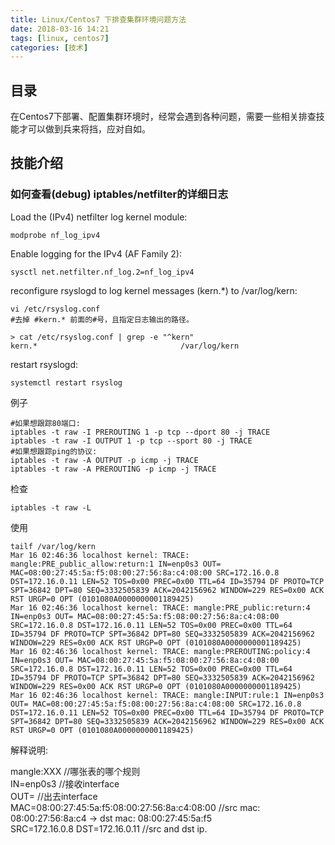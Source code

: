 ```yaml
---
title: Linux/Centos7 下排查集群环境问题方法  
date: 2018-03-16 14:21  
tags: [linux, centos7]  
categories: [技术]  
---
```


## 目录
在Centos7下部署、配置集群环境时，经常会遇到各种问题，需要一些相关排查技能才可以做到兵来将挡，应对自如。

## 技能介绍

### 如何查看(debug) iptables/netfilter的详细日志

Load the (IPv4) netfilter log kernel module:

	modprobe nf_log_ipv4
	
Enable logging for the IPv4 (AF Family 2):
	
	sysctl net.netfilter.nf_log.2=nf_log_ipv4
	
reconfigure rsyslogd to log kernel messages (kern.*) to /var/log/kern:

	vi /etc/rsyslog.conf
	#去掉 #kern.* 前面的#号，且指定日志输出的路径。

	> cat /etc/rsyslog.conf | grep -e "^kern"
	kern.*                                /var/log/kern

restart rsyslogd:

	systemctl restart rsyslog

例子	

	#如果想跟踪80端口:
	iptables -t raw -I PREROUTING 1 -p tcp --dport 80 -j TRACE
	iptables -t raw -I OUTPUT 1 -p tcp --sport 80 -j TRACE
	#如果想跟踪ping的协议:
	iptables -t raw -A OUTPUT -p icmp -j TRACE
	iptables -t raw -A PREROUTING -p icmp -j TRACE

检查

	iptables -t raw -L

使用

	tailf /var/log/kern
	Mar 16 02:46:36 localhost kernel: TRACE: mangle:PRE_public_allow:return:1 IN=enp0s3 OUT= MAC=08:00:27:45:5a:f5:08:00:27:56:8a:c4:08:00 SRC=172.16.0.8 DST=172.16.0.11 LEN=52 TOS=0x00 PREC=0x00 TTL=64 ID=35794 DF PROTO=TCP SPT=36842 DPT=80 SEQ=3332505839 ACK=2042156962 WINDOW=229 RES=0x00 ACK RST URGP=0 OPT (0101080A0000000001189425)
	Mar 16 02:46:36 localhost kernel: TRACE: mangle:PRE_public:return:4 IN=enp0s3 OUT= MAC=08:00:27:45:5a:f5:08:00:27:56:8a:c4:08:00 SRC=172.16.0.8 DST=172.16.0.11 LEN=52 TOS=0x00 PREC=0x00 TTL=64 ID=35794 DF PROTO=TCP SPT=36842 DPT=80 SEQ=3332505839 ACK=2042156962 WINDOW=229 RES=0x00 ACK RST URGP=0 OPT (0101080A0000000001189425)
	Mar 16 02:46:36 localhost kernel: TRACE: mangle:PREROUTING:policy:4 IN=enp0s3 OUT= MAC=08:00:27:45:5a:f5:08:00:27:56:8a:c4:08:00 SRC=172.16.0.8 DST=172.16.0.11 LEN=52 TOS=0x00 PREC=0x00 TTL=64 ID=35794 DF PROTO=TCP SPT=36842 DPT=80 SEQ=3332505839 ACK=2042156962 WINDOW=229 RES=0x00 ACK RST URGP=0 OPT (0101080A0000000001189425)
	Mar 16 02:46:36 localhost kernel: TRACE: mangle:INPUT:rule:1 IN=enp0s3 OUT= MAC=08:00:27:45:5a:f5:08:00:27:56:8a:c4:08:00 SRC=172.16.0.8 DST=172.16.0.11 LEN=52 TOS=0x00 PREC=0x00 TTL=64 ID=35794 DF PROTO=TCP SPT=36842 DPT=80 SEQ=3332505839 ACK=2042156962 WINDOW=229 RES=0x00 ACK RST URGP=0 OPT (0101080A0000000001189425)
	

解释说明:

mangle:XXX	//哪张表的哪个规则  
IN=enp0s3 	//接收interface	
OUT=			//出去interface  
MAC=08:00:27:45:5a:f5:08:00:27:56:8a:c4:08:00  //src mac: 08:00:27:56:8a:c4 -> dst mac: 08:00:27:45:5a:f5  
SRC=172.16.0.8 DST=172.16.0.11	//src and dst ip.  


	
	
<!--
#### 问题/目标
#### 架构/思路
#### 解决
#### 分析
-->
